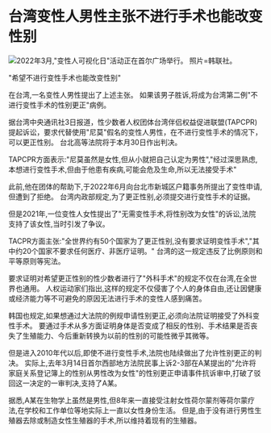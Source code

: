# 台湾变性人男性主张不进行手术也能改变性别

![2022年3月,"变性人可视化日"活动正在首尔广场举行。 照片=韩联社。](https://wimg.mk.co.kr/news/cms/202405/04/news-p.v1.20240503.8fbedd0ecd6642e6ad99f3a525f7fabd_P1.jpeg)

"希望不进行变性手术也能改变性别"

在台湾,一名变性人男性提出了上述主张。 如果该男子胜诉,将成为台湾第二例"不进行变性手术的性别更正"病例。

据台湾中央通讯社3日报道，性少数者人权团体台湾伴侣权益促进联盟(TAPCPR)提起诉讼，要求代替使用"尼莫"假名的变性人男性，在不进行变性手术的情况下，可以更正性别。 台北高等法院将于本月30日作出判决。

TAPCPR方面表示:"尼莫虽然是女性,但从小就把自己认定为男性","经过深思熟虑,本想进行变性手术,但由于他患有疾病,可能会危及生命,所以无法接受手术"

此前,他在团体的帮助下,于2022年6月向台北市新城区户籍事务所提出了变性申请,但遭到了拒绝。 台湾内政部规定,为了更正性别,必须提交进行变性手术的证据。

但是2021年,一位变性人女性提出了"无需变性手术,将性别改为女性"的诉讼,法院支持了该女性,当时引发了争议。

TACPR方面主张:"全世界约有50个国家为了更正性别,没有要求证明变性手术","其中约20个国家不要求任何医疗、非医疗证明。" 台湾的这一规定违反了比例原则和平等原则等宪法。

要求证明对希望更正性别的性少数者进行了"外科手术"的规定不仅在台湾,在全世界也通用。 人权运动家们指出,这样的规定不仅侵害了个人的身体自由,还让因健康或经济能力等不可避免的原因无法进行手术的变性人感到痛苦。

韩国也规定,如果想通过大法院的例规申请性别更正,必须向法院证明接受了外科变性手术。 要通过手术从多方面证明身体是否变成了相反的性别、手术结果是否丧失了生殖能力、今后重新转换为以前的性别的可能性微乎其微等。

但是进入2010年代以后,即使不进行变性手术,法院也陆续做出了允许性别更正的判决。 实际上,去年3月14日首尔西部地方法院民事上诉2-3部在A某提出的"允许将家庭关系登记簿上的性别从男性改为女性"的性别更正申请事件抗诉审中,打破了驳回这一决定的一审判决,支持了A某。

据悉,A某在生物学上虽然是男性,但8年来一直接受注射女性荷尔蒙剂等荷尔蒙疗法,在学校和工作单位等地实际上一直以女性身份生活。 但是,由于没有进行男性生殖器去除或制造女性生殖器的手术,所以维持着现有的生殖器。